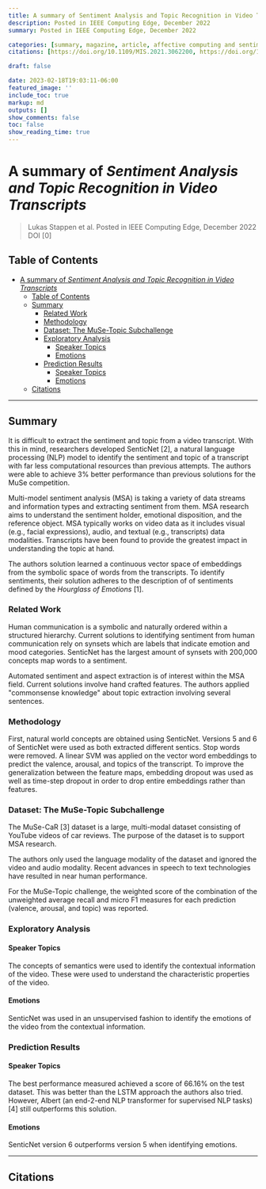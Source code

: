 ```yaml
---
title: A summary of Sentiment Analysis and Topic Recognition in Video Transcripts by Lukas Stappen et al.
description: Posted in IEEE Computing Edge, December 2022
summary: Posted in IEEE Computing Edge, December 2022

categories: [summary, magazine, article, affective computing and sentiment analysis]
citations: [https://doi.org/10.1109/MIS.2021.3062200, https://doi.org/10.1109/MIS.2020.2992799, https://sentic.net/, https://www.muse-challenge.org/muse2022, https://doi.org/10.48550/arXiv.1909.11942]

draft: false

date: 2023-02-18T19:03:11-06:00
featured_image: ''
include_toc: true
markup: md
outputs: []
show_comments: false
toc: false
show_reading_time: true
---
```


# A summary of *Sentiment Analysis and Topic Recognition in Video Transcripts*

> Lukas Stappen et al. Posted in IEEE Computing Edge, December 2022 DOI [0]

## Table of Contents

- [A summary of *Sentiment Analysis and Topic Recognition in Video Transcripts*](#a-summary-of-sentiment-analysis-and-topic-recognition-in-video-transcripts)
  - [Table of Contents](#table-of-contents)
  - [Summary](#summary)
    - [Related Work](#related-work)
    - [Methodology](#methodology)
    - [Dataset: The MuSe-Topic Subchallenge](#dataset-the-muse-topic-subchallenge)
    - [Exploratory Analysis](#exploratory-analysis)
      - [Speaker Topics](#speaker-topics)
      - [Emotions](#emotions)
    - [Prediction Results](#prediction-results)
      - [Speaker Topics](#speaker-topics-1)
      - [Emotions](#emotions-1)
  - [Citations](#citations)

______________________________________________________________________

## Summary

It is difficult to extract the sentiment and topic from a video transcript. With
this in mind, researchers developed SenticNet [2], a natural language processing
(NLP) model to identify the sentiment and topic of a transcript with far less
computational resources than previous attempts. The authors were able to achieve
3% better performance than previous solutions for the MuSe competition.

Multi-model sentiment analysis (MSA) is taking a variety of data streams and
information types and extracting sentiment from them. MSA research aims to
understand the sentiment holder, emotional disposition, and the reference
object. MSA typically works on video data as it includes visual (e.g., facial
expressions), audio, and textual (e.g., transcripts) data modalities.
Transcripts have been found to provide the greatest impact in understanding the
topic at hand.

The authors solution learned a continuous vector space of embeddings from the
symbolic space of words from the transcripts. To identify sentiments, their
solution adheres to the description of of sentiments defined by the *Hourglass
of Emotions* [1].

### Related Work

Human communication is a symbolic and naturally ordered within a structured
hierarchy. Current solutions to identifying sentiment from human communication
rely on synsets which are labels that indicate emotion and mood categories.
SenticNet has the largest amount of synsets with 200,000 concepts map words to a
sentiment.

Automated sentiment and aspect extraction is of interest within the MSA field.
Current solutions involve hand crafted features. The authors applied
"commonsense knowledge" about topic extraction involving several sentences.

### Methodology

First, natural world concepts are obtained using SenticNet. Versions 5 and 6 of
SenticNet were used as both extracted different sentics. Stop words were
removed. A linear SVM was applied on the vector word embeddings to predict the
valence, arousal, and topics of the transcript. To improve the generalization
between the feature maps, embedding dropout was used as well as time-step
dropout in order to drop entire embeddings rather than features.

### Dataset: The MuSe-Topic Subchallenge

The MuSe-CaR [3] dataset is a large, multi-modal dataset consisting of YouTube
videos of car reviews. The purpose of the dataset is to support MSA research.

The authors only used the language modality of the dataset and ignored the video
and audio modality. Recent advances in speech to text technologies have resulted
in near human performance.

For the MuSe-Topic challenge, the weighted score of the combination of the
unweighted average recall and micro F1 measures for each prediction (valence,
arousal, and topic) was reported.

### Exploratory Analysis

#### Speaker Topics

The concepts of semantics were used to identify the contextual information of
the video. These were used to understand the characteristic properties of the
video.

#### Emotions

SenticNet was used in an unsupervised fashion to identify the emotions of the
video from the contextual information.

### Prediction Results

#### Speaker Topics

The best performance measured achieved a score of 66.16% on the test dataset.
This was better than the LSTM approach the authors also tried. However, Albert
(an end-2-end NLP transformer for supervised NLP tasks) [4] still outperforms
this solution.

#### Emotions

SenticNet version 6 outperforms version 5 when identifying emotions.

______________________________________________________________________

## Citations
